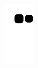 <div> 

 
  ![Snake animation](https://github.com/rakshit0111/rakshit0111/blob/output/github-contribution-grid-snake.svg)
 
</div>

